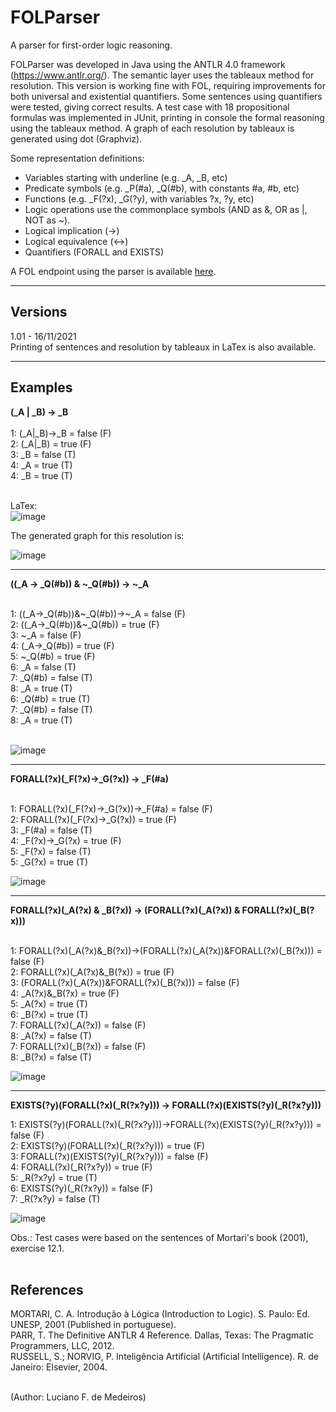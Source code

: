 # FOLParser
A parser for first-order logic reasoning.

FOLParser was developed in Java using the ANTLR 4.0 framework (https://www.antlr.org/). The semantic layer uses the tableaux method for resolution. This version is working fine with FOL, requiring improvements for both universal and existential quantifiers. Some sentences using quantifiers were tested, giving correct results. A test case with 18 propositional formulas was implemented in JUnit, printing in console the formal reasoning using the tableaux method. A graph of each resolution by tableaux is generated using dot (Graphviz).

Some representation definitions:
- Variables starting with underline (e.g. _A, _B, etc)
- Predicate symbols (e.g. _P(#a), _Q(#b), with constants #a, #b, etc)
- Functions (e.g. _F(?x), _G(?y), with variables ?x, ?y, etc)
- Logic operations use the commonplace symbols (AND as &, OR as |, NOT as ~). 
- Logical implication (->)
- Logical equivalence (<->)
- Quantifiers (FORALL and EXISTS)

A FOL endpoint using the parser is available <A HREF="http://professorfrontino.com.br/fol/" TARGET=_blank>here</A>.

<HR>
<H2>Versions</H2>
1.01 - 16/11/2021<BR>
Printing of sentences and resolution by tableaux in LaTex is also available.<BR>
<HR>
<H2>Examples</H2>
<B>(_A | _B) -> _B</B><BR><BR>
1: (_A|_B)->_B = false (F)<BR>
2:    (_A|_B) = true (F)<BR>
3:       _B = false (T)<BR>
4:          _A = true (T)<BR>
4:          _B = true (T)<BR>
<BR>

LaTex:<BR>
![image](https://user-images.githubusercontent.com/10674874/142086989-8ef32142-1fc8-44bc-8ee5-c656c20c2d7f.png)


The generated graph for this resolution is:<BR>

![image](https://user-images.githubusercontent.com/10674874/141703088-d91629ae-c604-4893-9e99-ce5fa5b3319c.png)
<HR>
<B>((_A -> _Q(#b)) & ~_Q(#b)) -> ~_A</B><BR><BR>
  
1: ((_A->_Q(#b))\&\~_Q(#b))->~_A = false (F)<BR>
2:    ((_A->_Q(#b))\&\~_Q(#b)) = true (F)<BR>
3:       ~_A = false (F)<BR>
4:          (_A->_Q(#b)) = true (F)<BR>
5:             ~_Q(#b) = true (F)<BR>
6:                _A = false (T)<BR>
7:                   _Q(#b) = false (T)<BR>
8:                      _A = true (T)<BR>
6:                _Q(#b) = true (T)<BR>
7:                   _Q(#b) = false (T)<BR>
8:                      _A = true (T)<BR>
<BR>
 
![image](https://user-images.githubusercontent.com/10674874/141703746-11a6fe17-77df-403d-8c54-b15756042cd7.png)
<HR>
<B>FORALL(?x)(_F(?x)->_G(?x)) -> _F(#a)</B><BR><BR>
  
1: FORALL(?x)(_F(?x)->_G(?x))->_F(#a) = false (F)<BR>
2:    FORALL(?x)(_F(?x)->_G(?x)) = true (F)<BR>
3:       _F(#a) = false (T)<BR>
4:          _F(?x)->_G(?x) = true (F)<BR>
5:             _F(?x) = false (T)<BR>
5:             _G(?x) = true (T)<BR>
  

![image](https://user-images.githubusercontent.com/10674874/141704307-b132c12c-0106-4b2d-9a87-84c210c06d48.png)
<HR>
<B>FORALL(?x)(_A(?x) & _B(?x)) -> (FORALL(?x)(_A(?x)) & FORALL(?x)(_B(?x)))</B><BR><BR>

1: FORALL(?x)(_A(?x)&_B(?x))->(FORALL(?x)(_A(?x))&FORALL(?x)(_B(?x))) = false (F)<BR>
2:    FORALL(?x)(_A(?x)&_B(?x)) = true (F)<BR>
3:       (FORALL(?x)(_A(?x))&FORALL(?x)(_B(?x))) = false (F)<BR>
4:          _A(?x)&_B(?x) = true (F)<BR>
5:             _A(?x) = true (T)<BR>
6:                _B(?x) = true (T)<BR>
7:                   FORALL(?x)(_A(?x)) = false (F)<BR>
8:                      _A(?x) = false (T)<BR>
7:                   FORALL(?x)(_B(?x)) = false (F)<BR>
8:                      _B(?x) = false (T)<BR>

![image](https://user-images.githubusercontent.com/10674874/141704472-d02cd57b-c894-4bb3-98cb-54c4f01f88fb.png)
<HR>

<B>EXISTS(?y)(FORALL(?x)(_R(?x?y))) -> FORALL(?x)(EXISTS(?y)(_R(?x?y)))</B><BR>
  
1: EXISTS(?y)(FORALL(?x)(_R(?x?y)))->FORALL(?x)(EXISTS(?y)(_R(?x?y))) = false (F)<BR>
2:    EXISTS(?y)(FORALL(?x)(_R(?x?y))) = true (F)<BR>
3:       FORALL(?x)(EXISTS(?y)(_R(?x?y))) = false (F)<BR>
4:          FORALL(?x)(_R(?x?y)) = true (F)<BR>
5:             _R(?x?y) = true (T)<BR>
6:                EXISTS(?y)(_R(?x?y)) = false (F)<BR>
7:                   _R(?x?y) = false (T)<BR>
  
![image](https://user-images.githubusercontent.com/10674874/141704597-e9bbbb8c-bb63-4b68-9a44-93a0ccf8bfbd.png)

Obs.: Test cases were based on the sentences of Mortari's book (2001), exercise 12.1.<BR><BR>
  
<H2>References</H2>
MORTARI, C. A. Introdução à Lógica (Introduction to Logic). S. Paulo: Ed. UNESP, 2001 (Published in portuguese).<BR>
PARR, T. The Definitive ANTLR 4 Reference. Dallas, Texas: The Pragmatic Programmers, LLC, 2012. <BR>
RUSSELL, S.; NORVIG, P. Inteligência Artificial (Artificial Intelligence). R. de Janeiro: Elsevier, 2004.<BR>
<BR>

(Author: Luciano F. de Medeiros)
